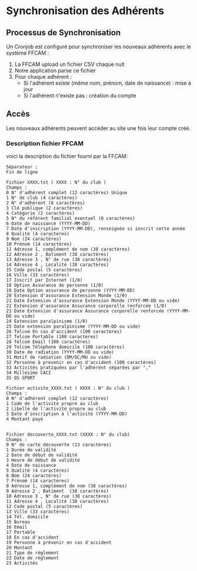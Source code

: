 # Synchronisation des Adhérents

## Processus de Synchronisation

Un Cronjob est configuré pour synchroniser les nouveaux adhérents avec le système FFCAM :

1. La FFCAM upload un fichier CSV chaque nuit
2. Notre application parse ce fichier
3. Pour chaque adhérent :
   - Si l'adhérent existe (même nom, prénom, date de naissance) : mise à jour
   - Si l'adhérent n'existe pas : création du compte

## Accès

Les nouveaux adhérents peuvent accéder au site une fois leur compte créé. 

### Description fichier FFCAM
voici la description du fichier fourni par la FFCAM:
```
Séparateur ;
Fin de ligne 

Fichier XXXX.txt ( XXXX : N° du club )
Champs : 
0 N° d'adhérent complet (12 caractères) Unique
1 N° de club (4 caractères)
2 N° d'adhérent (8 caractères)
3 Clé publique (2 caractères)
4 Catégorie (2 caractères)	
5 N° du référent familial eventuel (8 caractères)
6 Date de naissance (YYYY-MM-DD)
7 Date d'inscription (YYYY-MM-DD), renseignée si inscrit cette année
8 Qualité (4 caractères)
9 Nom (24 caractères)
10 Prénom (14 caractères)
11 Adresse 1, complément de nom (38 caractères)
12 Adresse 2 , Batiment	(38 caractères)
13 Adresse 3 , N° de rue (38 caractères)
14 Adresse 4 , Localité (38 caractères)
15 Code postal (5 caractères)
16 Ville (33 caractères)
17 Inscrit par Internet (1/0)
18 Option Assurance de personne (1/0)
19 Date Option assurance de personne (YYYY-MM-DD)
20 Extension d'assurance Extension Monde (1/0)
21 Date Extension d'assurance Extension Monde (YYYY-MM-DD ou vide)
22 Extension d'assurance Assurance corporelle renforcée (1/0)
23 Date Extension d'assurance Assurance corporelle renforcée (YYYY-MM-DD ou vide)
24 Extension paralpinisme (1/0)
25 Date extension paralpinisme (YYYY-MM-DD ou vide)
26 Telcom En cas d'accident (100 caractères)
27 Telcom Portable (100 caractères)
28 Telcom Email (100 caractères)
29 Telcom Téléphone domicile (100 caractères)
30 Date de radiation (YYYY-MM-DD ou vide)
31 Motif de radiation (DM/DC/MU ou vide)
32 Personne à prevenir en cas d'accident (100 caractères)
33 Activités pratiquées par l'adhérent séparées par ","
34 Millésime CACI
35 QS SPORT

Fichier activite_XXXX.txt ( XXXX : N° du club )
Champs : 
0 N° d'adhérent complet (12 caractères)
1 Code de l'activité propre au club
2 Libellé de l'activité propre au club
3 Date d'inscription à l'activité (YYYY-MM-DD)
4 Montant payé


Fichier decouverte_XXXX.txt (XXXX : N° du club)
Champs : 
0 N° de carte découverte (13 caractères)
1 Durée de validité
2 Date de début de validité
3 Heure de début de validité
4 Date de naissance
5 Qualité (4 caractères)
6 Nom (24 caractères)
7 Prénom (14 caractères)
8 Adresse 1, complément de nom (38 caractères)
9 Adresse 2 , Batiment	(38 caractères)
10 Adresse 3 , N° de rue (38 caractères)
11 Adresse 4 , Localité (38 caractères)
12 Code postal (5 caractères)
13 Ville (33 caractères)
14 Tél. domicile
15 Bureau
16 Email
17 Portable
18 En cas d'accident
19 Personne à prévenir en cas d'accident
20 Montant
21 Type de réglement
22 Date de règlement
23 Activités
```